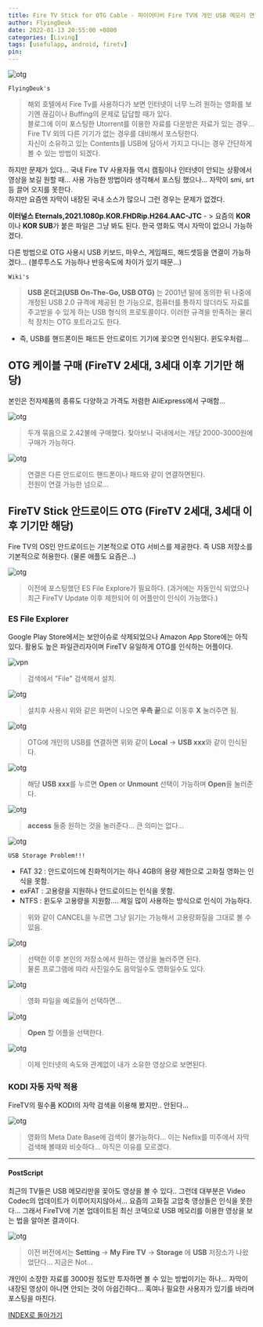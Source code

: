 ```yaml
---
title: Fire TV Stick for OTG Cable - 파이어티비 Fire TV에 개인 USB 메모리 연결법 (Feat. OTG 케이블)
author: FlyingDeuk
date: 2022-01-13 20:55:00 +0800
categories: [Living]
tags: [usefulapp, android, firetv]
pin:
---
```


![otg](/img/living/fire/otg15.jpg)

`FlyingDeuk's`
> 해외 호텔에서 Fire Tv를 사용하다가 보면 인터넷이 너무 느려 원하는 영화를 보기엔 끊김이나 Buffing의 문제로 답답할 때가 있다. <br>
블로그에 이미 포스팅한 Utorrent를 이용한 자료를 다운받은 자료가 있는 경우... Fire TV 외의 다른 기기가 없는 경우를 대비해서 포스팅한다. <br>
자신이 소유하고 있는 Contents를 USB에 담아서 가지고 다니는 경우 간단하게 볼 수 있는 방법이 되겠다.  

하지만 문제가 있다... 국내 Fire TV 사용자들 역시 캠핑이나 인터넷이 안되는 상황에서 영상을 보길 원할 때... 사용 가능한 방법이라 생각해서 포스팅 했으나... 자막이 smi, srt등 끌어 오지를 못한다. <br>
하지만 요즘엔 자막이 내장된 국내 소스가 많으니 그런 경우는 문제가 없겠다. <br>

**이터널스 Eternals,2021.1080p.KOR.FHDRip.H264.AAC-JTC** - > 요즘의 **KOR** 이나 **KOR SUB**가 붙은 파일은 그냥 봐도 된다. 한국 영화도 역시 자막이 없으니 가능하겠다.

다른 방법으로 OTG 사용시 USB 키보드, 마우스, 게임패드, 해드셋등을 연결이 가능하겠다... (블루투스도 가능하나 반응속도에 차이가 있기 때문...)

`Wiki's`
> **USB 온더고(USB On-The-Go, USB OTG)** 는 2001년 말에 동의한 뒤 나중에 개정된 USB 2.0 규격에 제공된 한 기능으로, 컴퓨터를 통하지 않더라도 자료를 주고받을 수 있게 하는 USB 형식의 프로토콜이다. 이러한 규격을 만족하는 물리적 장치는 OTG 포트라고도 한다.

- 즉, USB를 핸드폰이든 패드든 안드로이드 기기에 꽂으면 인식된다. 윈도우처럼...

## OTG 케이블 구매 (FireTV 2세대, 3세대 이후 기기만 해당)
본인은 전자제품의 종류도 다양하고 가격도 저렴한 AliExpress에서 구매함...

![otg](/img/living/fire/otg13.jpg)
> 두개 묶음으로 2.42불에 구매했다. 찾아보니 국내에서는 개당 2000-3000원에 구매가 가능하다.

![otg](/img/living/fire/otg14.jpg)
> 연결은 다른 안드로이드 핸드폰이나 패드와 같이 연결하면된다. <br>
전원이 연결 가능한 넘으로...

## FireTV Stick 안드로이드 OTG (FireTV 2세대, 3세대 이후 기기만 해당)
Fire TV의 OS인 안드로이드는 기본적으로 OTG 서비스를 제공한다. 즉 USB 저장소를 기본적으로 허용한다. (물론 애플도 요즘은...)

![otg](/img/living/fire/otg1.jpg)
>이전에 포스팅했던 ES File Explore가 필요하다. (과거에는 자동인식 되었으나 최근 FireTV Update 이후 제한되어 이 어플만이 인식이 가능했다.)

### ES File Explorer
Google Play Store에서는 보안이슈로 삭제되었으나 Amazon App Store에는 아직 있다. 활용도 높은 파일관리자이며 FireTV 유일하게 OTG를 인식하는 어플이다.

![vpn](/img/living/fire/vpn/vpn2.jpg)
>검색에서 "File" 검색해서 설치.

![otg](/img/living/fire/otg10.jpg)
> 설치후 사용시 위와 같은 화면이 나오면 **우측 끝**으로 이동후 **X** 눌러주면 됨.

![otg](/img/living/fire/otg3.jpg)
> OTG에 개인의 USB를 연결하면 위와 같이 **Local** -> **USB xxx**와 같이 인식된다.

![otg](/img/living/fire/otg4.jpg)
> 해당 **USB xxx**를 누르면 **Open** or **Unmount** 선택이 가능하며 **Open**을 눌러준다.

![otg](/img/living/fire/otg5.jpg)
> **access** 둘중 원하는 것을 눌러준다... 큰 의미는 없다...

![otg](/img/living/fire/otg9.jpg)

`USB Storage Problem!!!`
- FAT 32 : 안드로이드에 친화적이기는 하나 4GB의 용량 제한으로 고화질 영화는 인식을 못함.
- exFAT : 고용량을 지원하나 안드로이드는 인식을 못함.
- NTFS : 윈도우 고용량을 지원함.... 제일 많이 사용하는 방식으로 인식이 가능하다.

> 위와 같이 CANCEL을 누르면 그냥 읽기는 가능해서 고용량화질을 그대로 볼 수 있음.

![otg](/img/living/fire/otg6.jpg)
> 선택한 이후 본인의 저장소에서 원하는 영상을 눌러주면 된다. <br>
물론 프로그램에 따라 사진일수도 음악일수도 영화일수도 있다.

![otg](/img/living/fire/otg7.jpg)
> 영화 파일을 예로들어 선택하면...

![otg](/img/living/fire/otg8.jpg)
> **Open** 할 어플을 선택한다.

![otg](/img/living/fire/otg11.jpg)
> 이제 인터넷의 속도와 관계없이 내가 소유한 영상으로 보면된다.

### KODI 자동 자막 적용
FireTV의 필수품 KODI의 자막 검색을 이용해 봤지만.. 안된다...

![otg](/img/living/fire/otg12.jpg)
> 영화의 Meta Date Base에 검색이 불가능하다... 이는 Neflix를 미주에서 자막 검색해 볼때와 비슷하다... 아직은 이유를 모르겠다.

-------

#### PostScript
최근의 TV들은 USB 메모리만을 꽂아도 영상을 볼 수 있다.. 그런데 대부분은 Video Codec의 업데이트가 이루어지지않아서... 요즘의 고화질 고압축 영상들은 인식을 못한다... 그래서 FireTV에 기본 업데이트된 최신 코덱으로 USB 메모리를 이용한 영상을 보는 법을 알아본 결과이다. <br>

![otg](/img/living/fire/otg2.jpg)
> 이전 버전에서는 **Setting** -> **My Fire TV** -> **Storage** 에 **USB** 저장소가 나왔었단다... 지금은 Not...

개인이 소장한 자료를 3000원 정도만 투자하면 볼 수 있는 방법이기는 하나... 자막이 내장된 영상이 아니면 안되는 것이 아쉽긴하다... 혹여나 필요한 사용자가 있기를 바라며 포스팅을 마친다.

[INDEX로 돌아가기](/posts/FireTV/)
